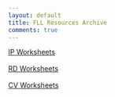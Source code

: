 ```yaml
---
layout: default
title: FLL Resources Archive
comments: true
---
```


<div class="container">

<a href="/translations/en-us/Worksheets/2022FLLTutorials-IPWorksheets.pdf">IP Worksheets</a><br>
<br>
<a href="/translations/en-us/Worksheets/2022FLLTutorials-RDWorksheets.pdf">RD Worksheets</a><br>
<br>
<a href="/translations/en-us/Worksheets/2022FLLTutorials-CVWorksheets.pdf">CV Worksheets</a><br>

</div>
